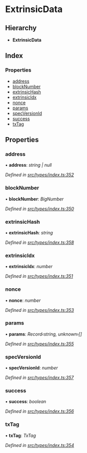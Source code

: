 # ExtrinsicData

## Hierarchy

* **ExtrinsicData**

## Index

### Properties

* [address](extrinsicdata.md#address)
* [blockNumber](extrinsicdata.md#blocknumber)
* [extrinsicHash](extrinsicdata.md#extrinsichash)
* [extrinsicIdx](extrinsicdata.md#extrinsicidx)
* [nonce](extrinsicdata.md#nonce)
* [params](extrinsicdata.md#params)
* [specVersionId](extrinsicdata.md#specversionid)
* [success](extrinsicdata.md#success)
* [txTag](extrinsicdata.md#txtag)

## Properties

### address

• **address**: _string \| null_

_Defined in_ [_src/types/index.ts:352_](https://github.com/PolymathNetwork/polymesh-sdk/blob/23062de4/src/types/index.ts#L352)

### blockNumber

• **blockNumber**: _BigNumber_

_Defined in_ [_src/types/index.ts:350_](https://github.com/PolymathNetwork/polymesh-sdk/blob/23062de4/src/types/index.ts#L350)

### extrinsicHash

• **extrinsicHash**: _string_

_Defined in_ [_src/types/index.ts:358_](https://github.com/PolymathNetwork/polymesh-sdk/blob/23062de4/src/types/index.ts#L358)

### extrinsicIdx

• **extrinsicIdx**: _number_

_Defined in_ [_src/types/index.ts:351_](https://github.com/PolymathNetwork/polymesh-sdk/blob/23062de4/src/types/index.ts#L351)

### nonce

• **nonce**: _number_

_Defined in_ [_src/types/index.ts:353_](https://github.com/PolymathNetwork/polymesh-sdk/blob/23062de4/src/types/index.ts#L353)

### params

• **params**: _Record‹string, unknown›\[\]_

_Defined in_ [_src/types/index.ts:355_](https://github.com/PolymathNetwork/polymesh-sdk/blob/23062de4/src/types/index.ts#L355)

### specVersionId

• **specVersionId**: _number_

_Defined in_ [_src/types/index.ts:357_](https://github.com/PolymathNetwork/polymesh-sdk/blob/23062de4/src/types/index.ts#L357)

### success

• **success**: _boolean_

_Defined in_ [_src/types/index.ts:356_](https://github.com/PolymathNetwork/polymesh-sdk/blob/23062de4/src/types/index.ts#L356)

### txTag

• **txTag**: _TxTag_

_Defined in_ [_src/types/index.ts:354_](https://github.com/PolymathNetwork/polymesh-sdk/blob/23062de4/src/types/index.ts#L354)

